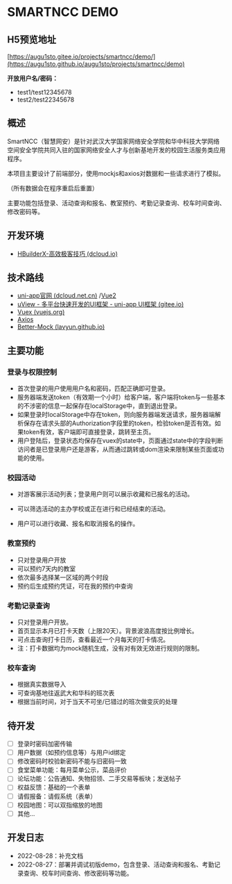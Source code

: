 # SMARTNCC DEMO

## H5预览地址

[https://augu1sto.gitee.io/projects/smartncc/demo/](https://augu1sto.github.io/augu1sto/projects/smartncc/demo)

**开放用户名/密码：**

- test1/test12345678
- test2/test22345678

## 概述

SmartNCC（智慧网安）是针对武汉大学国家网络安全学院和华中科技大学网络空间安全学院共同入驻的国家网络安全人才与创新基地开发的校园生活服务类应用程序。

本项目主要设计了前端部分，使用mockjs和axios对数据和一些请求进行了模拟。

（所有数据会在程序重启后重置）

主要功能包括登录、活动查询和报名、教室预约、考勤记录查询、校车时间查询、修改密码等。

## 开发环境

- [HBuilderX-高效极客技巧 (dcloud.io)](https://dcloud.io/hbuilderx.html)

## 技术路线

- [uni-app官网 (dcloud.net.cn)](https://uniapp.dcloud.net.cn/) /[Vue2](https://v2.vuejs.org/)
- [uView - 多平台快速开发的UI框架 - uni-app UI框架 (gitee.io)](https://xuqu.gitee.io/)
- [Vuex (vuejs.org)](https://vuex.vuejs.org/zh/guide/)
- [Axios](https://www.axios-http.cn/)
- [Better-Mock (lavyun.github.io)](https://lavyun.github.io/better-mock/)

## 主要功能

### 登录与权限控制

- 首次登录的用户使用用户名和密码，匹配正确即可登录。
- 服务器端发送token（有效期一个小时）给客户端，客户端将token与一些基本的不涉密的信息一起保存在localStorage中，直到退出登录。
- 如果登录时localStorage中存在token，则向服务器端发送请求，服务器端解析保存在请求头部的Authorization字段里的token，检验token是否有效。如果token有效，客户端即可直接登录，跳转至主页。
- 用户登陆后，登录状态均保存在vuex的state中，页面通过state中的字段判断访问者是已登录用户还是游客，从而通过跳转或dom渲染来限制某些页面或功能的使用。

### 校园活动

- 对游客展示活动列表；登录用户则可以展示收藏和已报名的活动。

- 可以筛选活动的主办学校或正在进行和已经结束的活动。

- 用户可以进行收藏、报名和取消报名的操作。

### 教室预约

- 只对登录用户开放
- 可以预约7天内的教室
- 依次最多选择某一区域的两个时段
- 预约后生成预约凭证，可在我的预约中查询

### 考勤记录查询

- 只对登录用户开放。
- 首页显示本月已打卡天数（上限20天）。背景波浪高度按比例增长。
- 可点击查询打卡日历，查看最近一个月每天的打卡情况。
- 注：打卡数据均为mock随机生成，没有对有效无效进行规则的限制。

### 校车查询

- 根据真实数据导入
- 可查询基地往返武大和华科的班次表
- 根据当前时间，对于当天不可坐/已错过的班次做变灰的处理

## 待开发

- [ ] 登录时密码加密传输
- [ ] 用户数据（如预约信息等）与用户id绑定
- [ ] 修改密码时校验新密码不能与旧密码一致
- [ ] 食堂菜单功能：每月菜单公示，菜品评价
- [ ] 论坛功能：公告通知、失物招领、二手交易等板块；发送帖子
- [ ] 权益反馈：基础的一个表单
- [ ] 请假报备：请假系统（表单）
- [ ] 校园地图：可以双指缩放的地图
- [ ] 其他...

## 开发日志

- 2022-08-28：补充文档
- 2022-08-27：部署并调试初版demo，包含登录、活动查询和报名、考勤记录查询、校车时间查询、修改密码等功能。
